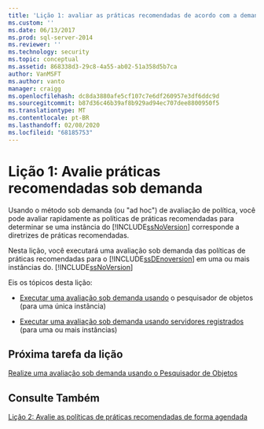 ```yaml
---
title: 'Lição 1: avaliar as práticas recomendadas de acordo com a demanda | Microsoft Docs'
ms.custom: ''
ms.date: 06/13/2017
ms.prod: sql-server-2014
ms.reviewer: ''
ms.technology: security
ms.topic: conceptual
ms.assetid: 868338d3-29c8-4a55-ab02-51a358d5b7ca
author: VanMSFT
ms.author: vanto
manager: craigg
ms.openlocfilehash: dc8da3880afe5cf107c7e6df260957e3df6ddc9d
ms.sourcegitcommit: b87d36c46b39af8b929ad94ec707dee8800950f5
ms.translationtype: MT
ms.contentlocale: pt-BR
ms.lasthandoff: 02/08/2020
ms.locfileid: "68185753"
---
```

# <a name="lesson-1-evaluate-best-practices-on-an-on-demand-basis"></a>Lição 1: Avalie práticas recomendadas sob demanda
  Usando o método sob demanda (ou "ad hoc") de avaliação de política, você pode avaliar rapidamente as políticas de práticas recomendadas para determinar se uma instância do [!INCLUDE[ssNoVersion](../includes/ssnoversion-md.md)] corresponde a diretrizes de práticas recomendadas.  
  
 Nesta lição, você executará uma avaliação sob demanda das políticas de práticas recomendadas para o [!INCLUDE[ssDEnoversion](../includes/ssdenoversion-md.md)] em uma ou mais instâncias do. [!INCLUDE[ssNoVersion](../includes/ssnoversion-md.md)]  
  
 Eis os tópicos desta lição:  
  
-   [Executar uma avaliação sob demanda usando](../ssms/object/object-explorer.md) o pesquisador de objetos (para uma única instância)  
  
-   [Executar uma avaliação sob demanda usando servidores registrados](../../2014/tutorials/perform-an-on-demand-evaluation-by-using-registered-servers.md) (para uma ou mais instâncias)  
  
## <a name="next-task-in-lesson"></a>Próxima tarefa da lição  
 [Realize uma avaliação sob demanda usando o Pesquisador de Objetos](../ssms/object/object-explorer.md)  
  
## <a name="see-also"></a>Consulte Também  
 [Lição 2: Avalie as políticas de práticas recomendadas de forma agendada](../../2014/tutorials/lesson-2-evaluate-best-practices-policies-on-a-scheduled-basis.md)  
  
  
